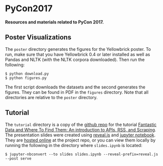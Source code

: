# PyCon2017

**Resources and materials related to PyCon 2017.**

## Poster Visualizations

The `poster` directory generates the figures for the Yellowbrick poster. To run, make sure that you have Yellowbrick 0.4 or later installed as well as Pandas and NLTK (with the NLTK corpora downloaded). Then run the following:

    $ python download.py
    $ python figures.py

The first script downloads the datasets and the second generates the figures. They can be found in PDF in the `figures` directory. Note that all directories are relative to the `poster` directory.


## Tutorial

The `tutorial` directory is a copy of the [github repo](https://github.com/nd1/pycon_2017) for the tutorial [Fantastic Data and Where To Find Them: An introduction to APIs, RSS, and Scraping](https://us.pycon.org/2017/schedule/presentation/177/). The presentation slides were created using [reveal.js](https://github.com/hakimel/reveal.js/) and [jupyter notebook](http://jupyter.org/). They are [hosted online](https://nd1.github.io/pycon_2017/#/) at the project repo, or you can view them locally by running the following in the directory where `slides.ipynb` is located:

    $ jupyter-nbconvert --to slides slides.ipynb --reveal-prefix=reveal.js --post serve
